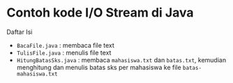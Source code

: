 Contoh kode I/O Stream di Java
===============

Daftar Isi

* `BacaFile.java` : membaca file text
* `TulisFile.java` : menulis file text
* `HitungBatasSks.java` : membaca `mahasiswa.txt` dan `batas.txt`, kemudian menghitung dan menulis batas sks per mahasiswa ke file `batas-mahasiswa.txt`

